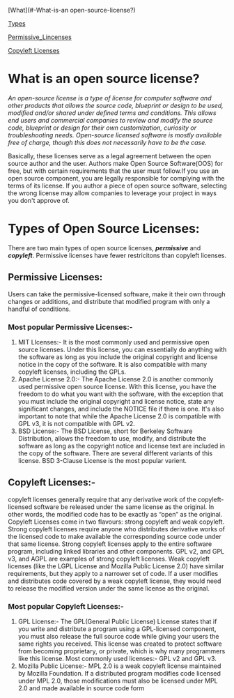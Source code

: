 [What](#-What-is-an open-source-license?) 

[Types](#-Types-of-Open-Source-Licenses:)

[Permissive_Lincenses](##-Permissive-Licenses)

[Copyleft Licenses](##-Copyleft-Licenses)




# What is an open source license?
*An open-source license is a type of license for computer software and other products that allows the source code, blueprint or design to be used, modified and/or shared under defined terms and conditions. This allows end users and commercial companies to review and modify the source code, blueprint or design for their own customization, curiosity or troubleshooting needs. Open-source licensed software is mostly available free of charge, though this does not necessarily have to be the case.* 

Basically, these licenses serve as a legal agreement between the open source author and the user. Authors make Open Source Software(OOS) for free, but with certain requirements that the user must follow.If you use an open source component, you are legally responsible for complying with the terms of its license. If you author a piece of open source software, selecting the wrong license may allow companies to leverage your project in ways you don't approve of.


# Types of Open Source Licenses:
There are two main types of open source licenses, ***permissive*** and ***copyleft***. Permissive licenses have fewer restricitons than copyleft licenses.

## Permissive Licenses: 
Users can take the permissive-licensed software, make it their own through changes or additions, and distribute that modified program with only a handful of conditions.
### Most popular Permissive Licenses:- 
1. MIT LIcenses:-
   It is the most commonly used and permissive open source licenses. Under this license, you can essentially do anything with the software as long as you include the original copyright and license notice in the copy of the software. It is also compatible with many copyleft licenses, including the GPLs. 
2. Apache License 2.0:- 
   The Apache License 2.0 is another commonly used permissive open source license. With this license, you have the freedom to do what you want with the software, with the exception that you must include the original copyright and license notice, state any significant changes, and include the NOTICE file if there is one. It's also important to note that while the Apache License 2.0 is compatible with GPL v3, it is not compatible with GPL v2.
3. BSD License:- 
   The BSD License, short for Berkeley Software Distribution, allows the freedom to use, modify, and distribute the software as long as the copyright notice and license text are included in the copy of the software. There are several different variants of this license. BSD 3-Clause License is the most popular varient.
   
## Copyleft Licenses:- 
 copyleft licenses generally require that any derivative work of the copyleft-licensed software be released under the same license as the original. In other words, the modified code has to be exactly as “open” as the original. Copyleft Licenses come in two flavours: strong copyleft and weak copyleft. 
Strong copyleft licenses require anyone who distributes derivative works of the licensed code to make available the corresponding source code under that same license. Strong copyleft licenses apply to the entire software program, including linked libraries and other components. GPL v2, and GPL v3, and AGPL are examples of strong copyleft licenses.
Weak copyleft licenses (like the LGPL License and Mozilla Public License 2.0) have similar requirements, but they apply to a narrower set of code. If a user modifies and distributes code covered by a weak copyleft license, they would need to release the modified version under the same license as the original.
### Most popular Copyleft Licenses:-
1. GPL License:- 
   The GPL(General Public License) License states that if you write and distribute a program using a GPL-licensed component, you must also release the full source code while giving your users the same rights you received. This license was created to protect software from becoming proprietary, or private, which is why many programmers like this license. Most commonly used licenses:- GPL v2 and GPL v3.
2. Mozilla Public License:- 
   MPL 2.0 is a weak copyleft license maintained by Mozilla Foundation. If a distributed program modifies code licensed under MPL 2.0, those modifications must also be licensed under MPL 2.0 and made available in source code form
